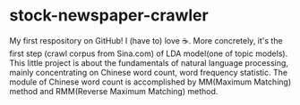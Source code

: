 stock-newspaper-crawler
=
My first respository on GitHub!
I (have to) love :coffee:. More concretely, it's the first step (crawl corpus from Sina.com) of LDA model(one of topic models).
This little project is about the fundamentals of natural language processing, mainly concentrating on Chinese word count,
word frequency statistic. The module of Chinese word count is accomplished by MM(Maximum Matching) method
and RMM(Reverse Maximum Matching) method.